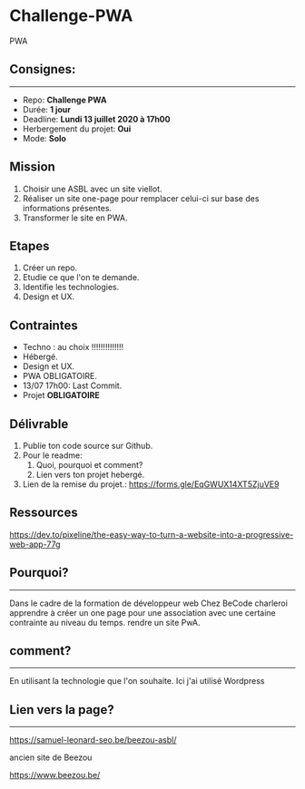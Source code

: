 # Challenge-PWA

PWA
## Consignes:
-------------
- Repo: **Challenge PWA**
- Durée: **1 jour**
- Deadline: **Lundi 13 juillet 2020 à 17h00**
- Herbergement du projet: **Oui**
- Mode: **Solo**

## Mission

1. Choisir une ASBL avec un site viellot.
2. Réaliser un site one-page pour remplacer celui-ci sur base des informations présentes.
3. Transformer le site en PWA.

## Etapes

1. Créer un repo.
2. Etudie ce que l'on te demande.
3. Identifie les technologies.
4. Design et UX.

## Contraintes
- Techno : au choix !!!!!!!!!!!!!!
- Hébergé.
- Design et UX.
- PWA OBLIGATOIRE.
- 13/07 17h00: Last Commit.
- Projet **OBLIGATOIRE**

## Délivrable

1. Publie ton code source sur Github.
2. Pour le readme:
   1. Quoi, pourquoi et comment?
   2. Lien vers ton projet hebergé.
3.  Lien de la remise du projet.: https://forms.gle/EqGWUX14XT5ZjuVE9



## Ressources
https://dev.to/pixeline/the-easy-way-to-turn-a-website-into-a-progressive-web-app-77g

## Pourquoi? 
------------

Dans le cadre de la formation de développeur web Chez BeCode charleroi apprendre à créer un one page pour une association avec une certaine contrainte au niveau du temps. rendre un site PwA.

## comment?
----------

En utilisant la technologie que l'on souhaite. Ici j'ai utilisé Wordpress

## Lien vers la page?
--------------------

https://samuel-leonard-seo.be/beezou-asbl/

ancien site de Beezou

https://www.beezou.be/
